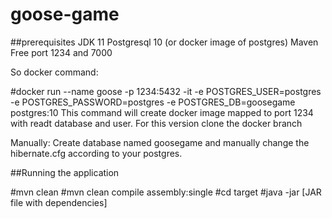 # goose-game


##prerequisites
JDK 11
Postgresql 10 (or docker image of postgres)
Maven
Free port 1234 and 7000


So docker command:

#docker run --name goose  -p 1234:5432  -it -e POSTGRES_USER=postgres -e POSTGRES_PASSWORD=postgres -e POSTGRES_DB=goosegame postgres:10
This command will create docker image mapped to port 1234 with readt database and user. For this version clone the docker branch

Manually:
Create database named goosegame and manually change the hibernate.cfg according to your postgres. 

##Running the application

#mvn clean
#mvn clean compile assembly:single
#cd target
#java -jar [JAR file with dependencies]

